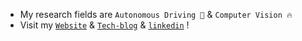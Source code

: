 <!-- ## 🧸 About me  -->
- My research fields are `Autonomous Driving 🚙` & `Computer Vision 🔥`
- Visit my [`Website`](https://daeunni.github.io/) & [`Tech-blog`](https://daeun-computer-uneasy.tistory.com/) & [`linkedin`](https://www.linkedin.com/in/daeunlee00/) ! 



